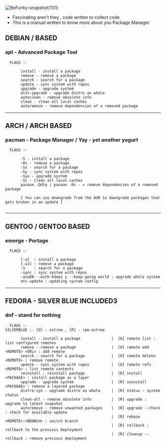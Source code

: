 ![BeFunky-snapshot(1)(1)](https://user-images.githubusercontent.com/68412503/120606015-59f9fe80-c46c-11eb-86de-5591ea754b8a.png)


- Fascinating aren't they , code written to collect code
- This is a manual written to know more about you Package Manager


## DEBIAN / BASED
### apt - Advanced Package Tool 
```
  FLAGS :-
   
       install - install a package
       remove - remove a package
       search - search for a package
       update - sync system with repos
       upgrade - upgrade system
       dist-upgrade - upgrade distro as whole
       autoclean - remove obsolete info
       clean - clean all local caches
       autoremove - remove dependencies of a removed package
``` 

-----


## ARCH / ARCH BASED
### pacman - Package Manager / Yay - yet another yogurt
```
  FLAGS :-
   
       -S - install a package
       -Rs - remove a package
       -Ss - search for a package
       -Sy - sync system with repos
       -Syu - upgrade system
       -Sc - clean all local caches
       pacman -Qdtq | pacman -Rs - = remove dependencies of a removed package
       
       [ You can use downgrade from the AUR to downgrade packages that gets broken in an update ]
       
``` 

-----

## GENTOO / GENTOO BASED 
### emerge - Portage
```
  FLAGS :-
   
       [-a]  : install a package
       [-a]C : remove a package
       -S    : search for a package
       -sync : sync system with repos
       -avuDN --with-bdeps y --keep-going world : upgrade whole system
       etc-update : updating system config
``` 

-----

## FEDORA - SILVER BLUE INCLUDED3 
### dnf - stand for nothing
```
  FLAGS :-                                                           SILVERBLUE :- [O] - ostree , [R] - rpm-ostree
   
       install - install a package              |  [O] remote list : list configured remotes
       remove - remove a package                |  [O] remote add <REMOTE> <URL> : add remote
       search - search for a package            |  [O] remote delete <REMOTE> : remove remote
       update - sync system with repos          |  [O] remote refs <REMOTE> : list remote contents
       reinstall - reinstall package            |  [R] install <PACKAGE> : install package as a layer
       upgrade - upgrade system                 |  [R] uninstall <PACKAGE> : remove a layered package
       distro-syn - upgrade distro as whole     |  [R] status : system status
       clean-all - remove obsolete info         |  [R] upgrade : upgrade to latest snapshot
       autoremove - remove unwanted packages    |  [R] upgrade --check : check for available update
                                                |  [R] rebase <REMOTE>:<BRANCH> : switch branch
                                                |  [R] rollback : rollback to the previous deployment
                                                |  [R] cleanup --rollback : remove previous deployment


``` 
